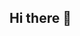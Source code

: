 ## Hi there 👋

<!--
**willi4mjoseph/willi4mjoseph** is a ✨ _special_ ✨ repository because its `README.md` (this file) appears on your GitHub profile.

Meu nome é nome William Joseph

Estou estudando na Alura
Estou me desenvolvendo na linguagem JavaScript
Utilizo esse espaço para minha organização e compartilhamento dos meu projetos desenvolvidos

Você pode entrar em contato comigo 📫
00001089980176sp@al.educacao.sp.gov.br
